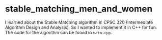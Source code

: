# stable_matching_men_and_women

I learned about the Stable Matching algorithm in CPSC 320 (Intermediate Algorithm Design and Analysis). So I wanted to implement it in C++ for fun. The code for the algorithm can be found in `main.cpp`.
